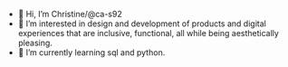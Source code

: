 - 👋 Hi, I’m Christine/@ca-s92
- 👀 I’m interested in design and development of products and digital experiences that are inclusive, functional, all while being aesthetically pleasing. 
- 🌱 I’m currently learning sql and python.
<!--- - 💞️ I’m looking to collaborate on ...
- 📫 How to reach me ...


ca-s92/ca-s92 is a ✨ special ✨ repository because its `README.md` (this file) appears on your GitHub profile.
You can click the Preview link to take a look at your changes.
--->

